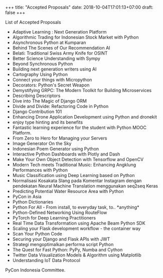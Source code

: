 +++
title: "Accepted Proposals"
date: 2018-10-04T17:01:13+07:00
draft: false
+++

List of Accepted Proposals

<ul>
	<li>Adaptive Learning : Next Generation Platform</li>
	<li>Algorithmic Trading for Indonesian Stock Market with Python</li>
	<li>Asynchronous Python at Kumparan</li>
	<li>Behind The Scenes of Our Recommendation AI</li>
	<li>Belati: Traditional Swiss Army Knife for OSINT</li>
	<li>Better Science Understanding with Sympy</li>
	<li>Beyond Synchronous Python</li>
	<li>Building next generation writers using AI</li>
	<li>Cartography Using Python</li>
	<li>Connect your things with Micropython</li>
	<li>Decorators: Python's Secret Weapon</li>
	<li>Demystifying GRPC: The Modern Toolkit for Building Microservices</li>
	<li>Describing Descriptors</li>
	<li>Dive into The Magic of Django ORM </li>
	<li>Divide and Divide: Refactoring Code in Python</li>
	<li>Django Contribution 101</li>
	<li>Enhancing Drone Application Development using Python and dronekit</li>
	<li>enjoy type hinting and its benefits</li>
	<li>Fantastic learning experience for the student with Python MOOC Platform.</li>
	<li>From Zero to Hero for Managing your Servers</li>
	<li>Image Generator On the Sky</li>
	<li>Indonesian Poem Generator using Python</li>
	<li>Interactive Python Dashboards with Plotly and Dash</li>
	<li>Make Your Own Object Detection with Tensorflow and OpenCV</li>
	<li>Modern Tech meets Traditional Music: Enhancing Angklung Performances with Python</li>
	<li>Music Classification using Deep Learning based on Python</li>
	<li>Normalisasi Kosakata Slang pada Komentar Instagram dengan pendekatan Neural Machine Translation menggunakan seq2seq Keras</li>
	<li>Predicting Potential Water Resource Area with Python</li>
	<li>PyCon in Asia</li>
	<li>Python Dictionaries</li>
	<li>Python For All - From install, to everyday task, to.. *anything*</li>
	<li>Python-Defined Networking Using RouteFlow</li>
	<li>PyTorch for Deep Learning Practitioners</li>
	<li>Real Time Data Transformation using Apache Beam Python SDK</li>
	<li>Scaling your Flask development workflow - the container way</li>
	<li>Scan Your Python Code</li>
	<li>Securing your Django and Flask APIs with JWT</li>
	<li>Strategi mengoptimalkan performa script Python</li>
	<li>The Quest for Fast Python: PyPy, Numba and Cython</li>
	<li>Twitter Data Visualization Models & Algorithm using Matplotlib</li>
	<li>Understanding IoT Data Protocol</li>
</ul>

PyCon Indonesia Committee.

